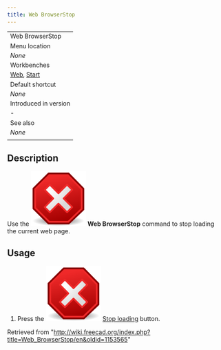 ```yaml
---
title: Web BrowserStop
---
```


|                                                                                    |
| ---------------------------------------------------------------------------------- |
| Web BrowserStop                                                                    |
| Menu location                                                                      |
| _None_                                                                             |
| Workbenches                                                                        |
| [Web](/Web_Workbench "Web Workbench"), [Start](/Start_Workbench "Start Workbench") |
| Default shortcut                                                                   |
| _None_                                                                             |
| Introduced in version                                                              |
| -                                                                                  |
| See also                                                                           |
| _None_                                                                             |
|                                                                                    |

## Description

Use the ![](/src/assets/images/Web_BrowserStop.svg) **Web BrowserStop** command to stop loading the current web page.

## Usage

1. Press the ![](/src/assets/images/Web_BrowserStop.svg) [Stop loading](/Web_BrowserStop "Web BrowserStop") button.

Retrieved from "<http://wiki.freecad.org/index.php?title=Web_BrowserStop/en&oldid=1153565>"
